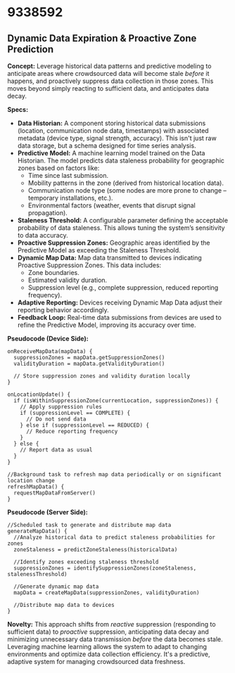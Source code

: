 # 9338592

## Dynamic Data Expiration & Proactive Zone Prediction

**Concept:** Leverage historical data patterns and predictive modeling to anticipate areas where crowdsourced data will become stale *before* it happens, and proactively suppress data collection in those zones. This moves beyond simply reacting to sufficient data, and anticipates data decay.

**Specs:**

*   **Data Historian:** A component storing historical data submissions (location, communication node data, timestamps) with associated metadata (device type, signal strength, accuracy). This isn't just raw data storage, but a schema designed for time series analysis.
*   **Predictive Model:** A machine learning model trained on the Data Historian. The model predicts data staleness probability for geographic zones based on factors like:
    *   Time since last submission.
    *   Mobility patterns in the zone (derived from historical location data).
    *   Communication node type (some nodes are more prone to change – temporary installations, etc.).
    *   Environmental factors (weather, events that disrupt signal propagation).
*   **Staleness Threshold:** A configurable parameter defining the acceptable probability of data staleness. This allows tuning the system’s sensitivity to data accuracy.
*   **Proactive Suppression Zones:** Geographic areas identified by the Predictive Model as exceeding the Staleness Threshold.
*   **Dynamic Map Data:** Map data transmitted to devices indicating Proactive Suppression Zones. This data includes:
    *   Zone boundaries.
    *   Estimated validity duration.
    *   Suppression level (e.g., complete suppression, reduced reporting frequency).
*   **Adaptive Reporting:** Devices receiving Dynamic Map Data adjust their reporting behavior accordingly.
*   **Feedback Loop:** Real-time data submissions from devices are used to refine the Predictive Model, improving its accuracy over time.

**Pseudocode (Device Side):**

```
onReceiveMapData(mapData) {
  suppressionZones = mapData.getSuppressionZones()
  validityDuration = mapData.getValidityDuration()

  // Store suppression zones and validity duration locally
}

onLocationUpdate() {
  if (isWithinSuppressionZone(currentLocation, suppressionZones)) {
    // Apply suppression rules
    if (suppressionLevel == COMPLETE) {
      // Do not send data
    } else if (suppressionLevel == REDUCED) {
      // Reduce reporting frequency
    }
  } else {
    // Report data as usual
  }
}

//Background task to refresh map data periodically or on significant location change
refreshMapData() {
  requestMapDataFromServer()
}
```

**Pseudocode (Server Side):**

```
//Scheduled task to generate and distribute map data
generateMapData() {
  //Analyze historical data to predict staleness probabilities for zones
  zoneStaleness = predictZoneStaleness(historicalData)

  //Identify zones exceeding staleness threshold
  suppressionZones = identifySuppressionZones(zoneStaleness, stalenessThreshold)

  //Generate dynamic map data
  mapData = createMapData(suppressionZones, validityDuration)

  //Distribute map data to devices
}
```

**Novelty:** This approach shifts from *reactive* suppression (responding to sufficient data) to *proactive* suppression, anticipating data decay and minimizing unnecessary data transmission *before* the data becomes stale. Leveraging machine learning allows the system to adapt to changing environments and optimize data collection efficiency. It's a predictive, adaptive system for managing crowdsourced data freshness.